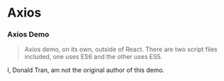 # Axios
### Axios Demo
>Axios demo, on its own, outside of React. There are two script files included, one uses ES6 and the other uses ES5.

I, Donald Tran, am not the original author of this demo. 
